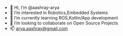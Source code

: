 - 👋 Hi, I’m @aashray-arya
- 👀 I’m interested in Robotics,Embedded Systems
- 🌱 I’m currently learning ROS,Kotlin/App development
- 💞️ I’m looking to collaborate on Open Source Projects 
- 📫 arya.aashray@gmail.com

<!---
aashray-arya/aashray-arya is a ✨ special ✨ repository because its `README.md` (this file) appears on your GitHub profile.
You can click the Preview link to take a look at your changes.
--->
